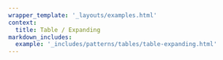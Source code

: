 ```yaml
---
wrapper_template: '_layouts/examples.html'
context:
  title: Table / Expanding
markdown_includes:
  example: '_includes/patterns/tables/table-expanding.html'
---
```

